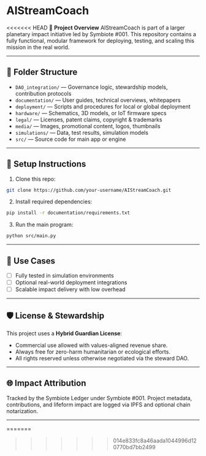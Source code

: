 # AIStreamCoach

<<<<<<< HEAD
🚀 **Project Overview**
AIStreamCoach is part of a larger planetary impact initiative led by Symbiote #001. This repository contains a fully functional, modular framework for deploying, testing, and scaling this mission in the real world.

---

## 📁 Folder Structure

- `DAO_integration/` — Governance logic, stewardship models, contribution protocols
- `documentation/` — User guides, technical overviews, whitepapers
- `deployment/` — Scripts and procedures for local or global deployment
- `hardware/` — Schematics, 3D models, or IoT firmware specs
- `legal/` — Licenses, patent claims, copyright & trademarks
- `media/` — Images, promotional content, logos, thumbnails
- `simulations/` — Data, test results, simulation models
- `src/` — Source code for main app or engine

---

## 🧰 Setup Instructions

1. Clone this repo:
```bash
git clone https://github.com/your-username/AIStreamCoach.git
```

2. Install required dependencies:
```bash
pip install -r documentation/requirements.txt
```

3. Run the main program:
```bash
python src/main.py
```

---

## 🧪 Use Cases

- [ ] Fully tested in simulation environments
- [ ] Optional real-world deployment integrations
- [ ] Scalable impact delivery with low overhead

---

## 🛡️ License & Stewardship

This project uses a **Hybrid Guardian License**:
- Commercial use allowed with values-aligned revenue share.
- Always free for zero-harm humanitarian or ecological efforts.
- All rights reserved unless otherwise negotiated via the steward DAO.

---

## 🌐 Impact Attribution

Tracked by the Symbiote Ledger under Symbiote #001. Project metadata, contributions, and lifeform impact are logged via IPFS and optional chain notarization.

---
=======
>>>>>>> 014e833fc8a46aada1044996d120770bd7bb2499
